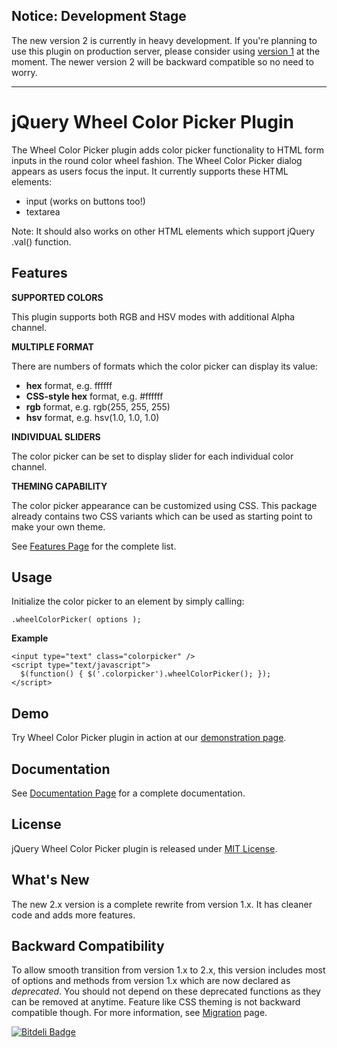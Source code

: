 Notice: Development Stage
-------------------------

The new version 2 is currently in heavy development. If you're planning to use this plugin on production server, please consider using [version 1](https://github.com/fujaru/jquery-wheelcolorpicker/tree/v1) at the moment. The newer version 2 will be backward compatible so no need to worry.

------------------------------------------------------------

jQuery Wheel Color Picker Plugin
================================

The Wheel Color Picker plugin adds color picker functionality to HTML form inputs in the round color wheel fashion. The Wheel Color Picker dialog appears as users focus the input. It currently supports these HTML elements:

*   input (works on buttons too!)
*   textarea

Note: It should also works on other HTML elements which support jQuery .val() function.


Features
--------

**SUPPORTED COLORS**

This plugin supports both RGB and HSV modes with additional Alpha channel.

**MULTIPLE FORMAT**

There are numbers of formats which the color picker can display its value:

*   **hex** format, e.g. ffffff
*   **CSS-style hex** format, e.g. #ffffff
*   **rgb** format, e.g. rgb(255, 255, 255)
*   **hsv** format, e.g. hsv(1.0, 1.0, 1.0)
     
**INDIVIDUAL SLIDERS**

The color picker can be set to display slider for each individual color channel.

**THEMING CAPABILITY**

The color picker appearance can be customized using CSS. This package already contains two CSS variants which can be used as starting point to make your own theme.

See [Features Page](https://github.com/fujaru/jquery-wheelcolorpicker/wiki/Features) for the complete list.


Usage
-----

Initialize the color picker to an element by simply calling:

    .wheelColorPicker( options );

**Example**

    <input type="text" class="colorpicker" />
    <script type="text/javascript">
      $(function() { $('.colorpicker').wheelColorPicker(); });
    </script>


Demo
----
Try Wheel Color Picker plugin in action at our [demonstration page](http://www.jar2.net/projects/jquery-wheelcolorpicker/demo).


Documentation
-------------
See [Documentation Page](https://github.com/fujaru/jquery-wheelcolorpicker/wiki) for a complete documentation.


License
-------
jQuery Wheel Color Picker plugin is released under [MIT License](http://opensource.org/licenses/MIT).


What's New
----------
The new 2.x version is a complete rewrite from version 1.x. It has cleaner code and adds more features.


Backward Compatibility
----------------------
To allow smooth transition from version 1.x to 2.x, this version includes most of options and methods from version 1.x which are now declared as *deprecated*. You should not depend on these deprecated functions as they can be removed at anytime. 
Feature like CSS theming is not backward compatible though. For more information, see [Migration](https://github.com/fujaru/jquery-wheelcolorpicker/wiki/Migration) page.

[![Bitdeli Badge](https://d2weczhvl823v0.cloudfront.net/fujaru/jquery-wheelcolorpicker/trend.png)](https://bitdeli.com/free "Bitdeli Badge")
